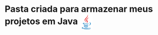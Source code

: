 <h1>Pasta criada para armazenar meus projetos em Java <img align="center" alt="Java" height="50" width="40" src="https://github.com/devicons/devicon/blob/master/icons/java/java-original.svg"></h1>
